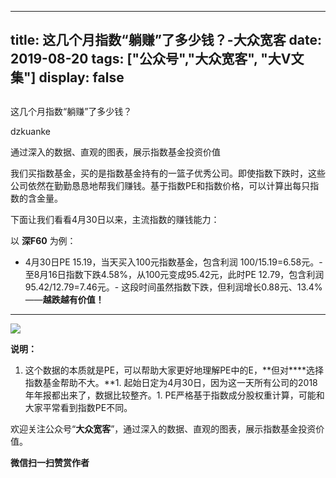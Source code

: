 
---
title:   这几个月指数“躺赚”了多少钱？-大众宽客
date: 2019-08-20
tags: ["公众号","大众宽客", "大V文集"]
display: false
---


## 



这几个月指数“躺赚”了多少钱？




dzkuanke




通过深入的数据、直观的图表，展示指数基金投资价值


我们买指数基金，买的是指数基金持有的一篮子优秀公司。即使指数下跌时，这些公司依然在勤勤恳恳地帮我们赚钱。基于指数PE和指数价格，可以计算出每只指数的含金量。



下面让我们看看4月30日以来，主流指数的赚钱能力：



以 **深F60** 为例：
- 4月30日PE 15.19，当天买入100元指数基金，包含利润 100/15.19=6.58元。- 至8月16日指数下跌4.58%，从100元变成95.42元，此时PE 12.79，包含利润 95.42/12.79=7.46元。- 这段时间虽然指数下跌，但利润增长0.88元、13.4%——**越跌越有价值！**
****



<img class="rich_pages" data-ratio="1.0851063829787233" data-s="300,640" src="https://mmbiz.qpic.cn/mmbiz_png/PKw3FQPmhIgAj3xmMq20LB4QjdPhSqltvWrkk9vRfNcZJibMDZnUTY1McnR4jdjxukDl2lHdKSWzKmGR1EFDgicg/640?wx_fmt=png" data-type="png" data-w="940" style=""/>



**说明：**
1. 这个数据的本质就是PE，可以帮助大家更好地理解PE中的E，**但对****选择指数基金帮助不大。**1. 起始日定为4月30日，因为这一天所有公司的2018年年报都出来了，数据比较整齐。1. PE严格基于指数成分股权重计算，可能和大家平常看到指数PE不同。




欢迎关注公众号“**大众宽客**”，通过深入的数据、直观的图表，展示指数基金投资价值。


**微信扫一扫赞赏作者**













